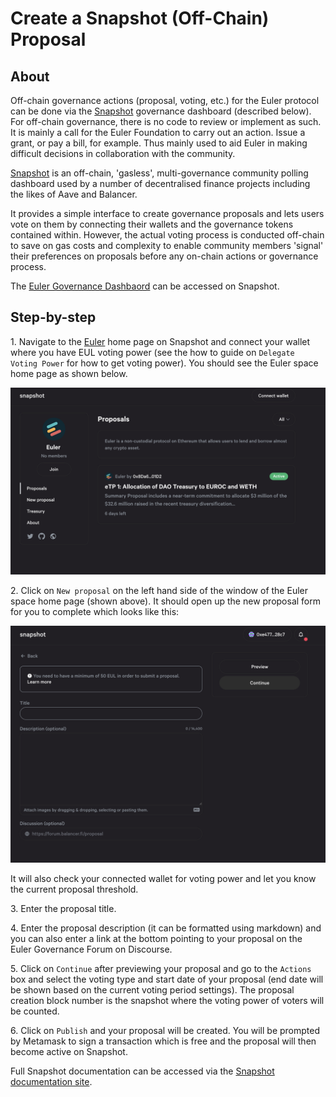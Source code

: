 # Create a Snapshot (Off-Chain) Proposal

## About

Off-chain governance actions (proposal, voting, etc.) for the Euler protocol can be done via the [Snapshot](create-a-snapshot-off-chain-proposal.md#snapshot) governance dashboard (described below). For off-chain governance, there is no code to review or implement as such. It is mainly a call for the Euler Foundation to carry out an action. Issue a grant, or pay a bill, for example. Thus mainly used to aid Euler in making difficult decisions in collaboration with the community.

[Snapshot](https://snapshot.org/#/) is an off-chain, 'gasless', multi-governance community polling dashboard used by a number of decentralised finance projects including the likes of Aave and Balancer.

It provides a simple interface to create governance proposals and lets users vote on them by connecting their wallets and the governance tokens contained within. However, the actual voting process is conducted off-chain to save on gas costs and complexity to enable community members 'signal' their preferences on proposals before any on-chain actions or governance process.

The [Euler Governance Dashbaord](https://snapshot.org/#/eulerdao.eth) can be accessed on Snapshot.



## Step-by-step

1\. Navigate to the [Euler](https://snapshot.org/#/eulerdao.eth) home page on Snapshot and connect your wallet where you have EUL voting power (see the how to guide on `Delegate Voting Power` for how to get voting power). You should see the Euler space home page as shown below.

![](../../.gitbook/governance/snapshot-home.png)

2\. Click on `New proposal` on the left hand side of the window of the Euler space home page (shown above). It should open up the new proposal form for you to complete which looks like this:

![](../../.gitbook/governance/snapshot-new-proposal.png)

It will also check your connected wallet for voting power and let you know the current proposal threshold.&#x20;

3\. Enter the proposal title.

4\. Enter the proposal description (it can be formatted using markdown) and you can also enter a link at the bottom pointing to your proposal on the Euler Governance Forum on Discourse.

5\. Click on `Continue` after previewing your proposal and go to the `Actions` box and select the voting type and start date of your proposal (end date will be shown based on the current voting period settings). The proposal creation block number is the snapshot where the voting power of voters will be counted.

6\. Click on `Publish` and your proposal will be created. You will be prompted by Metamask to sign a transaction which is free and the proposal will then become active on Snapshot.



Full Snapshot documentation can be accessed via the [Snapshot documentation site](https://docs.snapshot.org).
